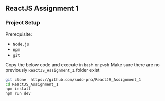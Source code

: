 ## ReactJS Assignment 1

### Project Setup

Prerequisite:

- `Node.js`
- `npm`
- `git`

Copy the below code and execute in `bash` or `pwsh`
Make sure there are no previously `ReactJS_Assignment_1` folder exist
```sh
git clone  https://github.com/sudo-pro/ReactJS_Assignment_1
cd ReactJS_Assignment_1
npm install
npm run dev

```

